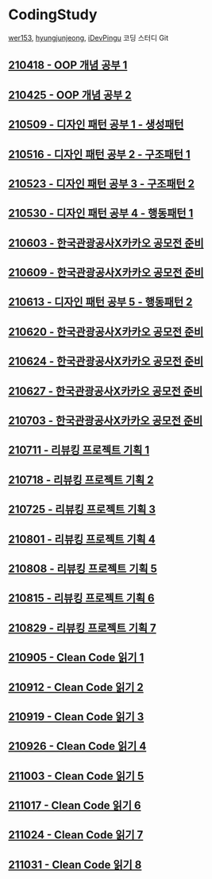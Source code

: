 # CodingStudy
[wer153](https://github.com/wer153), [hyungjunjeong](https://github.com/hyungjunjeong), [iDevPingu](https://github.com/iDevPingu) 코딩 스터디 Git

## [210418 - OOP 개념 공부 1](https://github.com/iDevPingu/CodingStudy/tree/main/210418_OOP_개념_1)
## [210425 - OOP 개념 공부 2](https://github.com/iDevPingu/CodingStudy/tree/main/210425_OOP_개념_2)
## [210509 - 디자인 패턴 공부 1 - 생성패턴](https://github.com/iDevPingu/CodingStudy/tree/main/210509_디자인패턴_생성패턴)
## [210516 - 디자인 패턴 공부 2 - 구조패턴 1](https://github.com/iDevPingu/CodingStudy/tree/main/210516_디자인패턴_구조패턴1)
## [210523 - 디자인 패턴 공부 3 - 구조패턴 2](https://github.com/iDevPingu/CodingStudy/tree/main/210523_디자인패턴_구조패턴2)
## [210530 - 디자인 패턴 공부 4 - 행동패턴 1](https://github.com/iDevPingu/CodingStudy/tree/main/210530_디자인패턴_행동패턴1)
## [210603 - 한국관광공사X카카오 공모전 준비](https://github.com/iDevPingu/CodingStudy/tree/main/210603_한국관광공사_공모전준비)
## [210609 - 한국관광공사X카카오 공모전 준비](https://github.com/iDevPingu/CodingStudy/tree/main/210609_한국관광공사_공모전준비)
## [210613 - 디자인 패턴 공부 5 - 행동패턴 2](https://github.com/iDevPingu/CodingStudy/tree/main/210613_디자인패턴_행동패턴2)
## [210620 - 한국관광공사X카카오 공모전 준비](https://github.com/iDevPingu/CodingStudy/tree/main/210620_한국관광공사_공모전준비)
## [210624 - 한국관광공사X카카오 공모전 준비](https://github.com/iDevPingu/CodingStudy/tree/main/210624_한국관광공사_공모전준비)
## [210627 - 한국관광공사X카카오 공모전 준비](https://github.com/iDevPingu/CodingStudy/tree/main/210627_한국관광공사_공모전준비)
## [210703 - 한국관광공사X카카오 공모전 준비](https://github.com/iDevPingu/CodingStudy/tree/main/210703_한국관광공사_공모전준비)
## [210711 - 리뷰킹 프로젝트 기획 1](https://github.com/iDevPingu/CodingStudy/tree/main/210711_리뷰킹_프로젝트기획1)
## [210718 - 리뷰킹 프로젝트 기획 2](https://github.com/iDevPingu/CodingStudy/tree/main/210718_리뷰킹_프로젝트기획2)
## [210725 - 리뷰킹 프로젝트 기획 3](https://github.com/iDevPingu/CodingStudy/tree/main/210725_리뷰킹_프로젝트기획3)
## [210801 - 리뷰킹 프로젝트 기획 4](https://github.com/iDevPingu/CodingStudy/tree/main/210801_리뷰킹_프로젝트기획4)
## [210808 - 리뷰킹 프로젝트 기획 5](https://github.com/iDevPingu/CodingStudy/tree/main/210808_리뷰킹_프로젝트기획5)
## [210815 - 리뷰킹 프로젝트 기획 6](https://github.com/iDevPingu/CodingStudy/tree/main/210815_리뷰킹_프로젝트기획6)
## [210829 - 리뷰킹 프로젝트 기획 7](https://github.com/iDevPingu/CodingStudy/tree/main/210829_리뷰킹_프로젝트기획7)
## [210905 - Clean Code 읽기 1](https://github.com/iDevPingu/CodingStudy/tree/main/210905_CleanCode_1)
## [210912 - Clean Code 읽기 2](https://github.com/iDevPingu/CodingStudy/tree/main/210912_CleanCode_2)
## [210919 - Clean Code 읽기 3](https://github.com/iDevPingu/CodingStudy/tree/main/210919_CleanCode_3)
## [210926 - Clean Code 읽기 4](https://github.com/iDevPingu/CodingStudy/tree/main/210926_CleanCode_4)
## [211003 - Clean Code 읽기 5](https://github.com/iDevPingu/CodingStudy/tree/main/211003_CleanCode_5)
## [211017 - Clean Code 읽기 6](https://github.com/iDevPingu/CodingStudy/tree/main/211017_CleanCode_6)
## [211024 - Clean Code 읽기 7](https://github.com/iDevPingu/CodingStudy/tree/main/211024_CleanCode_7)
## [211031 - Clean Code 읽기 8](https://github.com/iDevPingu/CodingStudy/tree/main/211031_CleanCode_8)
